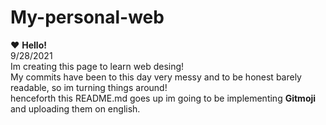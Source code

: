 # My-personal-web
♥
<b>Hello!</b><br>
9/28/2021<br>
Im creating this page to learn web desing! <br>
My commits have been to this day  very messy and to be honest barely readable, so im turning things around!<br>
henceforth this README.md goes up im going to be implementing <strong>Gitmoji</strong> and uploading them on english.<br>
